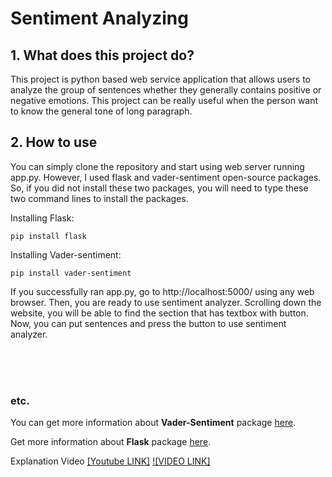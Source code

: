 # Sentiment Analyzing
## 1. What does this project do?
This project is python based web service application that allows users to analyze the group of sentences whether they generally contains positive or negative emotions. This project can be really useful when the person want to know the general tone of long paragraph.

## 2. How to use
You can simply clone the repository and start using web server running app.py. However, I used flask and vader-sentiment open-source packages. So, if you did not install these two packages, you will need to type these two command lines to install the packages.

Installing Flask:
    
    pip install flask

Installing Vader-sentiment:
    
    pip install vader-sentiment
    
If you successfully ran app.py, go to http://localhost:5000/ using any web browser. Then, you are ready to use sentiment analyzer. Scrolling down the website, you will be able to find the section that has textbox with button. Now, you can put sentences and press the button to use sentiment analyzer.

<br><br><br>

### etc.
You can get more information about **Vader-Sentiment** package [here](https://github.com/cjhutto/vaderSentiment.git).

Get more information about **Flask** package [here](https://palletsprojects.com/p/flask/).

Explanation Video [[Youtube LINK]](https://youtu.be/WwiX7OGxML0)
[![VIDEO LINK]](https://youtu.be/WwiX7OGxML0)
